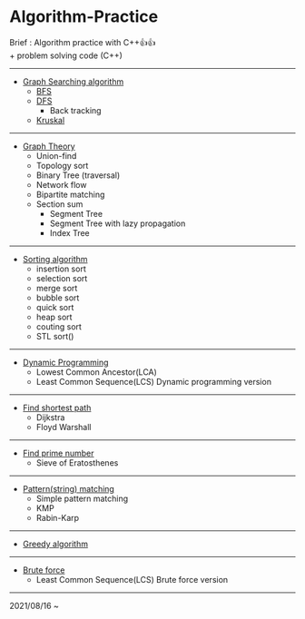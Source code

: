 # Algorithm-Practice
Brief : Algorithm practice with C++:+1::+1:<br>
\+ problem solving code (C++)
<hr>

* [Graph Searching algorithm](./Graph_searching_method)
  * [BFS](./Graph_searching_method/BFS.cpp)
  * [DFS](./Graph_searching_method/DFS.cpp)
    * Back tracking 
  * [Kruskal](./Graph_searching_method/kruskalAlgorithm.cpp)
  
<hr>

* [Graph Theory](./Graph_theory)
  * Union-find
  * Topology sort
  * Binary Tree (traversal)
  * Network flow
  * Bipartite matching
  * Section sum
    * Segment Tree
    * Segment Tree with lazy propagation
    * Index Tree 
<hr>

* [Sorting algorithm](./Sorting_algorithms)
  * insertion sort
  * selection sort
  * merge sort
  * bubble sort
  * quick sort
  * heap sort
  * couting sort
  * STL sort()
<hr>

* [Dynamic Programming](./Dynamic_programming)
  * Lowest Common Ancestor(LCA)
  * Least Common Sequence(LCS) Dynamic programming version

<hr>

* [Find shortest path](./Find_shortest_path)
  * Dijkstra
  * Floyd Warshall
<hr>

* [Find prime number](./Find_prime_number)
  * Sieve of Eratosthenes
<hr>

* [Pattern(string) matching](./Pattern(string)_matching)
  * Simple pattern matching
  * KMP
  * Rabin-Karp
<hr>

* [Greedy algorithm](./Greedy_algorithm)
<hr>

* [Brute force](./Brute_force)
  * Least Common Sequence(LCS) Brute force version
<hr>
2021/08/16 ~
